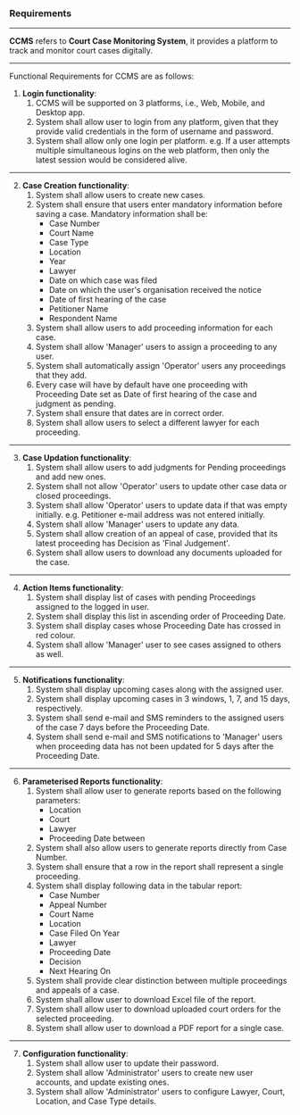 ### Requirements

---

**CCMS** refers to **Court Case Monitoring System**, it provides a platform to track and monitor court cases digitally.

---

Functional Requirements for CCMS are as follows:

1. **Login functionality**:
	1. CCMS will be supported on 3 platforms, i.e., Web, Mobile, and Desktop app.
	2. System shall allow user to login from any platform, given that they provide valid credentials in the form of username and password.
	3. System shall allow only one login per platform.
		e.g. If a user attempts multiple simultaneous logins on the web platform, then only the latest session would be considered alive.

---

2. **Case Creation functionality**:
	1. System shall allow users to create new cases.
	2. System shall ensure that users enter mandatory information before saving a case. Mandatory information shall be:
		- Case Number
		- Court Name
		- Case Type
		- Location
		- Year
		- Lawyer
		- Date on which case was filed
		- Date on which the user's organisation received the notice
		- Date of first hearing of the case
		- Petitioner Name
		- Respondent Name
	3. System shall allow users to add proceeding information for each case.
	4. System shall allow 'Manager' users to assign a proceeding to any user.
	5. System shall automatically assign 'Operator' users any proceedings that they add.
	6. Every case will have by default have one proceeding with Proceeding Date set as Date of first hearing of the case and judgment as pending.
	7. System shall ensure that dates are in correct order.
	8. System shall allow users to select a different lawyer for each proceeding.

---

3. **Case Updation functionality**:
	1. System shall allow users to add judgments for Pending proceedings and add new ones.
	2. System shall not allow 'Operator' users to update other case data or closed proceedings.
	3. System shall allow 'Operator' users to update data if that was empty initially. e.g. Petitioner e-mail address was not entered initially.
	4. System shall allow 'Manager' users to update any data.
	5. System shall allow creation of an appeal of case, provided that its latest proceeding has Decision as 'Final Judgement'.
	6. System shall allow users to download any documents uploaded for the case.

---

4. **Action Items functionality**:
	1. System shall display list of cases with pending Proceedings assigned to the logged in user.
	2. System shall display this list in ascending order of Proceeding Date.
	3. System shall display cases whose Proceeding Date has crossed in red colour.
	4. System shall allow 'Manager' user to see cases assigned to others as well.

---

5. **Notifications functionality**:
	1. System shall display upcoming cases along with the assigned user.
	2. System shall display upcoming cases in 3 windows, 1, 7, and 15 days, respectively.
	3. System shall send e-mail and SMS reminders to the assigned users of the case 7 days before the Proceeding Date.
	4. System shall send e-mail and SMS notifications to 'Manager' users when proceeding data has not been updated for 5 days after the Proceeding Date.

---

6. **Parameterised Reports functionality**:
	1. System shall allow user to generate reports based on the following parameters:
		- Location
		- Court
		- Lawyer
		- Proceeding Date between
	2. System shall also allow users to generate reports directly from Case Number.
	3. System shall ensure that a row in the report shall represent a single proceeding.
	4. System shall display following data in the tabular report:
		- Case Number
		- Appeal Number
		- Court Name
		- Location
		- Case Filed On Year
		- Lawyer 
		- Proceeding Date
		- Decision
		- Next Hearing On
	5. System shall provide clear distinction between multiple proceedings and appeals of a case.
	6. System shall allow user to download Excel file of the report.
	7. System shall allow user to download uploaded court orders for the selected proceeding.
	8. System shall allow user to download a PDF report for a single case.

---

7. **Configuration functionality**:
	1. System shall allow user to update their password.
	2. System shall allow 'Administrator' users to create new user accounts, and update existing ones.
	3. System shall allow 'Administrator' users to configure Lawyer, Court, Location, and Case Type details.
